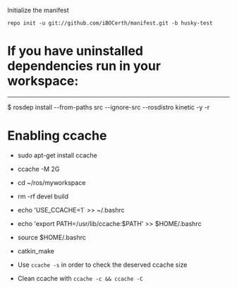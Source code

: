 
Initialize the manifest

  	repo init -u git://github.com/iBOCerth/manifest.git -b husky-test
  

# If you have uninstalled dependencies run in your workspace:
---------------
$ rosdep install --from-paths src --ignore-src --rosdistro kinetic -y -r


# Enabling ccache 
* sudo apt-get install ccache
* ccache -M 2G
* cd ~/ros/myworkspace
* rm -rf devel build
* echo 'USE_CCACHE=1` >> ~/.bashrc
* echo 'export PATH=/usr/lib/ccache:$PATH' >> $HOME/.bashrc
* source $HOME/.bashrc
* catkin_make
* Use `ccache -s` in order to check the deserved ccache size

* Clean ccache with `ccache -c && ccache -C`
